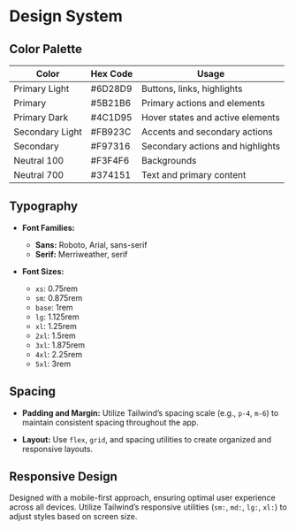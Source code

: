# Design System

## Color Palette

| Color           | Hex Code | Usage                                |
|-----------------|----------|--------------------------------------|
| Primary Light   | #6D28D9  | Buttons, links, highlights           |
| Primary          | #5B21B6  | Primary actions and elements         |
| Primary Dark    | #4C1D95  | Hover states and active elements     |
| Secondary Light | #FB923C  | Accents and secondary actions        |
| Secondary        | #F97316  | Secondary actions and highlights     |
| Neutral 100     | #F3F4F6  | Backgrounds                          |
| Neutral 700     | #374151  | Text and primary content             |

## Typography

- **Font Families:**
  - **Sans:** Roboto, Arial, sans-serif
  - **Serif:** Merriweather, serif

- **Font Sizes:**
  - `xs`: 0.75rem
  - `sm`: 0.875rem
  - `base`: 1rem
  - `lg`: 1.125rem
  - `xl`: 1.25rem
  - `2xl`: 1.5rem
  - `3xl`: 1.875rem
  - `4xl`: 2.25rem
  - `5xl`: 3rem

## Spacing

- **Padding and Margin:**
  Utilize Tailwind’s spacing scale (e.g., `p-4`, `m-6`) to maintain consistent spacing throughout the app.

- **Layout:**
  Use `flex`, `grid`, and spacing utilities to create organized and responsive layouts.

## Responsive Design

Designed with a mobile-first approach, ensuring optimal user experience across all devices. Utilize Tailwind’s responsive utilities (`sm:`, `md:`, `lg:`, `xl:`) to adjust styles based on screen size.